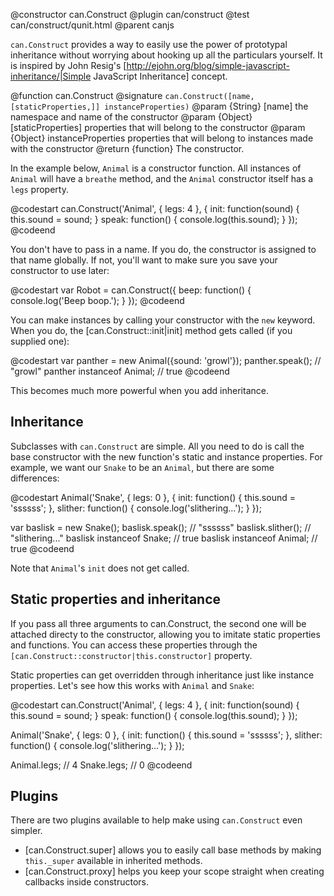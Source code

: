 @constructor can.Construct
@plugin can/construct
@test can/construct/qunit.html
@parent canjs

`can.Construct` provides a way to easily use the power of prototypal inheritance without worrying
about hooking up all the particulars yourself. It is inspired by John Resig's 
[http://ejohn.org/blog/simple-javascript-inheritance/|Simple JavaScript Inheritance] concept.


@function can.Construct
@signature `can.Construct([name, [staticProperties,]] instanceProperties)`
@param {String} [name] the namespace and name of the constructor
@param {Object} [staticProperties] properties that will belong to the constructor
@param {Object} instanceProperties properties that will belong to instances made with the constructor
@return {function} The constructor.

In the example below, `Animal` is a constructor function. All instances of `Animal` will have a `breathe`
method, and the `Animal` constructor itself has a `legs` property.

@codestart
can.Construct('Animal', {
    legs: 4
}, {
    init: function(sound) {
        this.sound = sound;
    }
    speak: function() {
        console.log(this.sound);
    }
});
@codeend

You don't have to pass in a name. If you do, the constructor is assigned to that name globally. If not,
you'll want to make sure you save your constructor to use later:

@codestart
var Robot = can.Construct({
    beep: function() {
        console.log('Beep boop.');
    }
});
@codeend

You can make instances by calling your constructor with the `new` keyword. When you do, the [can.Construct::init|init]
method gets called (if you supplied one):

@codestart
var panther = new Animal({sound: 'growl'});
panther.speak(); // "growl"
panther instanceof Animal; // true
@codeend

This becomes much more powerful when you add inheritance.

## Inheritance

Subclasses with `can.Construct` are simple. All you need to do is call the base constructor
with the new function's static and instance properties. For example, we want our `Snake` to
be an `Animal`, but there are some differences:

@codestart
Animal('Snake', {
    legs: 0
}, {
    init: function() {
        this.sound = 'ssssss';
    },
    slither: function() {
        console.log('slithering...');
    }
});

var baslisk = new Snake();
baslisk.speak();   // "ssssss"
baslisk.slither(); // "slithering..."
baslisk instanceof Snake;  // true
baslisk instanceof Animal; // true
@codeend

Note that `Animal`'s `init` does not get called.


## Static properties and inheritance

If you pass all three arguments to can.Construct, the second one will be attached directy to the
constructor, allowing you to imitate static properties and functions. You can access these
properties through the `[can.Construct::constructor|this.constructor]` property.

Static properties can get overridden through inheritance just like instance properties. Let's see
how this works with `Animal` and `Snake`:

@codestart
can.Construct('Animal', {
    legs: 4
}, {
    init: function(sound) {
        this.sound = sound;
    }
    speak: function() {
        console.log(this.sound);
    }
});

Animal('Snake', {
    legs: 0
}, {
    init: function() {
        this.sound = 'ssssss';
    },
    slither: function() {
        console.log('slithering...');
    }
});

Animal.legs; // 4
Snake.legs; // 0
@codeend

## Plugins

There are two plugins available to help make using `can.Construct` even simpler.
* [can.Construct.super] allows you to easily call base methods by making `this._super` available in inherited methods.
* [can.Construct.proxy] helps you keep your scope straight when creating callbacks inside constructors.